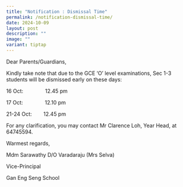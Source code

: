 ```yaml
---
title: "Notification : Dismissal Time"
permalink: /notification-dismissal-time/
date: 2024-10-09
layout: post
description: ""
image: ""
variant: tiptap
---
```

<p>Dear Parents/Guardians,</p>
<p>Kindly take note that due to the GCE ‘O’ level examinations, Sec 1-3 students
will be dismissed early on these days:</p>
<p>16 Oct: &nbsp;&nbsp;&nbsp;&nbsp;&nbsp;&nbsp;&nbsp;&nbsp;&nbsp;&nbsp;&nbsp;&nbsp;&nbsp;
12.45 pm</p>
<p>17 Oct: &nbsp;&nbsp;&nbsp;&nbsp;&nbsp;&nbsp;&nbsp;&nbsp;&nbsp;&nbsp;&nbsp;&nbsp;&nbsp;
12.10 pm</p>
<p>21-24 Oct: &nbsp;&nbsp;&nbsp;&nbsp;&nbsp;&nbsp; 12.45 pm</p>
<p>For any clarification, you may contact Mr Clarence Loh, Year Head, at
64745594.</p>
<p></p>
<p>Warmest regards,</p>
<p></p>
<p>Mdm Sarawathy D/O Varadaraju (Mrs Selva)</p>
<p>Vice-Principal</p>
<p></p>
<p>Gan Eng Seng School</p>